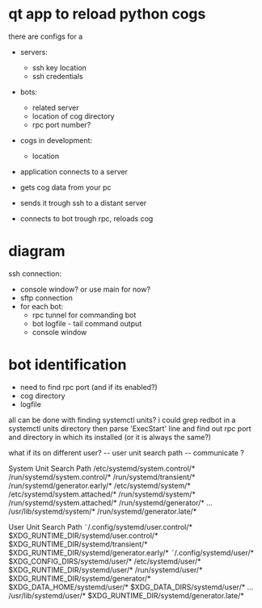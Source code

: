 # qt app to reload python cogs

 there are configs for a
 * servers:
   * ssh key location
   * ssh credentials

 * bots:
   * related server
   * location of cog directory
   * rpc port number?

 * cogs in development:
   * location

 * application connects to a server
 * gets cog data from your pc
 * sends it trough ssh to a distant server
 * connects to bot trough rpc, reloads cog



 # diagram

 ssh connection:
 * console window? or use main for now?
 * sftp connection
 * for each bot:
   * rpc tunnel for commanding bot
   * bot logfile - tail command output
   * console window


# bot identification
* need to find rpc port (and if its enabled?)
* cog directory
* logfile

all can be done with finding systemctl units?
i could grep redbot in a systemctl units directory
then parse 'ExecStart' line and find out rpc port and directory in which its installed (or it is always the same?)

what if its on different user? -- user unit search path -- communicate ?

System Unit Search Path
    /etc/systemd/system.control/*
    /run/systemd/system.control/*
    /run/systemd/transient/*
    /run/systemd/generator.early/*
    /etc/systemd/system/*
    /etc/systemd/system.attached/*
    /run/systemd/system/*
    /run/systemd/system.attached/*
    /run/systemd/generator/*
    ...
    /usr/lib/systemd/system/*
    /run/systemd/generator.late/*

User Unit Search Path
    ˜/.config/systemd/user.control/*
    $XDG_RUNTIME_DIR/systemd/user.control/*
    $XDG_RUNTIME_DIR/systemd/transient/*
    $XDG_RUNTIME_DIR/systemd/generator.early/*
    ˜/.config/systemd/user/*
    $XDG_CONFIG_DIRS/systemd/user/*
    /etc/systemd/user/*
    $XDG_RUNTIME_DIR/systemd/user/*
    /run/systemd/user/*
    $XDG_RUNTIME_DIR/systemd/generator/*
    $XDG_DATA_HOME/systemd/user/*
    $XDG_DATA_DIRS/systemd/user/*
    ...
    /usr/lib/systemd/user/*
    $XDG_RUNTIME_DIR/systemd/generator.late/*
